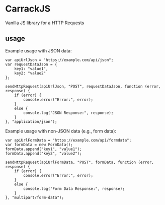 # CarrackJS

Vanilla JS library for a HTTP Requests

## usage

Example usage with JSON data:

	var apiUrlJson = "https://example.com/api/json";
	var requestDataJson = {
		key1: "value1",
		key2: "value2"
	};

	sendHttpRequest(apiUrlJson, "POST", requestDataJson, function (error, response) {
		if (error) {
		    console.error("Error:", error);
		}
		else {
		    console.log("JSON Response:", response);
		}
	}, "application/json");

Example usage with non-JSON data (e.g., form data):

	var apiUrlFormData = "https://example.com/api/formdata";
	var formData = new FormData();
	formData.append("key1", "value1");
	formData.append("key2", "value2");

	sendHttpRequest(apiUrlFormData, "POST", formData, function (error, response) {
		if (error) {
		    console.error("Error:", error);
		}
		else {
			console.log("Form Data Response:", response);
		}
	}, "multipart/form-data");
